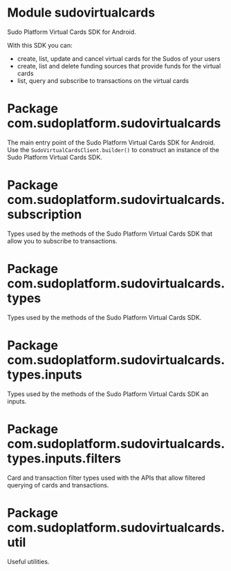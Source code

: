 # Module sudovirtualcards

Sudo Platform Virtual Cards SDK for Android. 

With this SDK you can:
 * create, list, update and cancel virtual cards for the Sudos of your users
 * create, list and delete funding sources that provide funds for the virtual cards
 * list, query and subscribe to transactions on the virtual cards

# Package com.sudoplatform.sudovirtualcards

The main entry point of the Sudo Platform Virtual Cards SDK for Android. Use the `SudoVirtualCardsClient.builder()` 
to construct an instance of the Sudo Platform Virtual Cards SDK.

# Package com.sudoplatform.sudovirtualcards.subscription

Types used by the methods of the Sudo Platform Virtual Cards SDK that allow you to subscribe to transactions. 

# Package com.sudoplatform.sudovirtualcards.types

Types used by the methods of the Sudo Platform Virtual Cards SDK. 

# Package com.sudoplatform.sudovirtualcards.types.inputs

Types used by the methods of the Sudo Platform Virtual Cards SDK an inputs. 

# Package com.sudoplatform.sudovirtualcards.types.inputs.filters

Card and transaction filter types used with the APIs that allow filtered querying of cards and transactions.

# Package com.sudoplatform.sudovirtualcards.util

Useful utilities.
